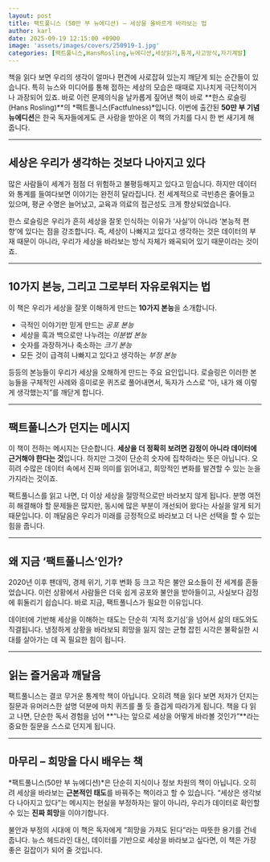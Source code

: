 ```yaml
---
layout: post
title: 팩트풀니스 (50만 부 뉴에디션) – 세상을 올바르게 바라보는 법
author: karl
date: 2025-09-19 12:15:00 +0900
image: 'assets/images/covers/250919-1.jpg'
categories: [팩트풀니스,HansRosling,뉴에디션,세상읽기,통계,사고방식,자기계발]
---
```


책을 읽다 보면 우리의 생각이 얼마나 편견에 사로잡혀 있는지 깨닫게 되는 순간들이 있습니다. 특히 뉴스와 미디어를 통해 접하는 세상의 모습은 때때로 지나치게 극단적이거나 과장되어 있죠. 바로 이런 문제의식을 날카롭게 짚어낸 책이 바로 **한스 로슬링(Hans Rosling)**의 *팩트풀니스(Factfulness)*입니다. 이번에 출간된 **50만 부 기념 뉴에디션**은 한국 독자들에게도 큰 사랑을 받아온 이 책의 가치를 다시 한 번 새기게 해 줍니다.  

---

## 세상은 우리가 생각하는 것보다 나아지고 있다
많은 사람들이 세계가 점점 더 위험하고 불평등해지고 있다고 믿습니다. 하지만 데이터와 통계를 들여다보면 이야기는 완전히 달라집니다. 전 세계적으로 극빈층은 줄어들고 있으며, 평균 수명은 늘어났고, 교육과 의료의 접근성도 크게 향상되었습니다.  

한스 로슬링은 우리가 흔히 세상을 잘못 인식하는 이유가 ‘사실’이 아니라 ‘본능적 편향’에 있다는 점을 강조합니다. 즉, 세상이 나빠지고 있다고 생각하는 것은 데이터의 부재 때문이 아니라, 우리가 세상을 바라보는 방식 자체가 왜곡되어 있기 때문이라는 것이죠.  

---

## 10가지 본능, 그리고 그로부터 자유로워지는 법
이 책은 우리가 세상을 잘못 이해하게 만드는 **10가지 본능**을 소개합니다.  
- 극적인 이야기만 믿게 만드는 *공포 본능*  
- 세상을 흑과 백으로만 나누려는 *이분법 본능*  
- 숫자를 과장하거나 축소하는 *크기 본능*  
- 모든 것이 급격히 나빠지고 있다고 생각하는 *부정 본능*  

등등의 본능들이 우리가 세상을 오해하게 만드는 주요 요인입니다. 로슬링은 이러한 본능들을 구체적인 사례와 흥미로운 퀴즈로 풀어내면서, 독자가 스스로 “아, 내가 왜 이렇게 생각했는지”를 깨닫게 합니다.  

---

## 팩트풀니스가 던지는 메시지
이 책이 전하는 메시지는 단순합니다. **세상을 더 정확히 보려면 감정이 아니라 데이터에 근거해야 한다는 것**입니다. 하지만 그것이 단순히 숫자에 집착하라는 뜻은 아닙니다. 오히려 수많은 데이터 속에서 진짜 의미를 읽어내고, 희망적인 변화를 발견할 수 있는 눈을 가지라는 것이죠.  

팩트풀니스를 읽고 나면, 더 이상 세상을 절망적으로만 바라보지 않게 됩니다. 분명 여전히 해결해야 할 문제들은 많지만, 동시에 많은 부분이 개선되어 왔다는 사실을 알게 되기 때문입니다. 이 깨달음은 우리가 미래를 긍정적으로 바라보고 더 나은 선택을 할 수 있는 힘을 줍니다.  

---

## 왜 지금 ‘팩트풀니스’인가?
2020년 이후 팬데믹, 경제 위기, 기후 변화 등 크고 작은 불안 요소들이 전 세계를 흔들었습니다. 이런 상황에서 사람들은 더욱 쉽게 공포와 불안을 받아들이고, 사실보다 감정에 휘둘리기 쉽습니다. 바로 지금, 팩트풀니스가 필요한 이유입니다.  

데이터에 기반해 세상을 이해하는 태도는 단순히 ‘지적 호기심’을 넘어서 삶의 태도와도 직결됩니다. 냉정하게 상황을 바라보되 희망을 잃지 않는 균형 잡힌 시각은 불확실한 시대를 살아가는 데 꼭 필요한 힘이 됩니다.  

---

## 읽는 즐거움과 깨달음
팩트풀니스는 결코 무거운 통계학 책이 아닙니다. 오히려 책을 읽다 보면 저자가 던지는 질문과 유머러스한 설명 덕분에 마치 퀴즈를 풀 듯 즐겁게 따라가게 됩니다. 책을 다 읽고 나면, 단순한 독서 경험을 넘어 **“나는 앞으로 세상을 어떻게 바라볼 것인가”**라는 중요한 질문을 스스로 던지게 됩니다.  

---

## 마무리 – 희망을 다시 배우는 책
*팩트풀니스(50만 부 뉴에디션)*은 단순히 지식이나 정보 차원의 책이 아닙니다. 오히려 세상을 바라보는 **근본적인 태도**를 바꿔주는 책이라고 할 수 있습니다. “세상은 생각보다 나아지고 있다”는 메시지는 현실을 부정하자는 말이 아니라, 우리가 데이터로 확인할 수 있는 **진짜 희망**을 이야기합니다.  

불안과 부정의 시대에 이 책은 독자에게 “희망을 가져도 된다”라는 따뜻한 용기를 건네줍니다. 뉴스 헤드라인 대신, 데이터를 기반으로 세상을 바라보고 싶다면, 이 책은 가장 좋은 길잡이가 되어 줄 것입니다.  
